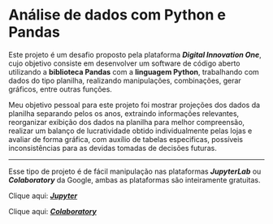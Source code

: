 # Análise de dados com Python e Pandas

Este projeto é um desafio proposto pela plataforma **_Digital Innovation One_**, cujo objetivo consiste em desenvolver um software de código aberto utilizando a **biblioteca Pandas** com a **linguagem Python**, trabalhando com dados do tipo planilha, realizando manipulações, combinações, gerar gráficos, entre outras funções.

Meu objetivo pessoal para este projeto foi mostrar projeções dos dados da planilha separando pelos os anos, extraindo informações relevantes, reorganizar exibição dos dados na planilha para melhor compreensão, realizar um balanço de lucratividade obtido individualmente pelas lojas e avaliar de forma gráfica, com auxílio de tabelas especificas, possíveis inconsistências para as devidas tomadas de decisões futuras.

___
Esse tipo de projeto é de fácil manipulação nas plataformas **_JupyterLab_** ou **_Colaboratory_** da Google, ambas as plataformas são inteiramente gratuitas. 

Clique aqui: [**_Jupyter_**](https://jupyter.org/)

Clique aqui: [**_Colaboratory_**](https://colab.research.google.com/notebooks/welcome.ipynb?hl=pt-BR) 



